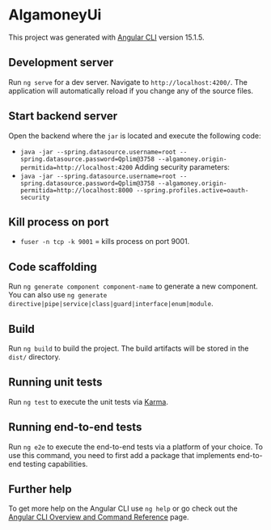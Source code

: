 # AlgamoneyUi

This project was generated with [Angular CLI](https://github.com/angular/angular-cli) version 15.1.5.

## Development server

Run `ng serve` for a dev server. Navigate to `http://localhost:4200/`. The application will automatically reload if you change any of the source files.

## Start backend server
Open the backend where the `jar` is located and execute the following code:
- `java -jar --spring.datasource.username=root --spring.datasource.password=Qplim@3758 --algamoney.origin-permitida=http://localhost:4200`
Adding security parameters:
- `java -jar --spring.datasource.username=root --spring.datasource.password=Qplim@3758 --algamoney.origin-permitida=http://localhost:8000 --spring.profiles.active=oauth-security`

## Kill process on port
- `fuser -n tcp -k 9001` = kills process on port 9001.

## Code scaffolding

Run `ng generate component component-name` to generate a new component. You can also use `ng generate directive|pipe|service|class|guard|interface|enum|module`.

## Build

Run `ng build` to build the project. The build artifacts will be stored in the `dist/` directory.

## Running unit tests

Run `ng test` to execute the unit tests via [Karma](https://karma-runner.github.io).

## Running end-to-end tests

Run `ng e2e` to execute the end-to-end tests via a platform of your choice. To use this command, you need to first add a package that implements end-to-end testing capabilities.

## Further help

To get more help on the Angular CLI use `ng help` or go check out the [Angular CLI Overview and Command Reference](https://angular.io/cli) page.
